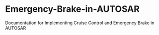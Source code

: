 # Emergency-Brake-in-AUTOSAR
Documentation for Implementing Cruise Control and Emergency Brake in AUTOSAR
